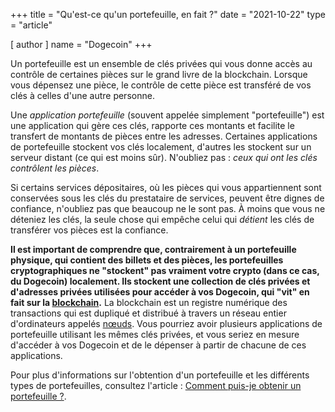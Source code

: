 +++
title = "Qu'est-ce qu'un portefeuille, en fait ?"
date = "2021-10-22"
type = "article"

[ author ]
  name = "Dogecoin"
+++

Un portefeuille est un ensemble de clés privées qui vous donne accès au contrôle de certaines pièces sur le grand livre de la blockchain. Lorsque vous dépensez une pièce, le contrôle de cette pièce est transféré de vos clés à celles d'une autre personne. 

Une *application portefeuille* (souvent appelée simplement "portefeuille") est une application qui gère ces clés, rapporte ces montants et facilite le transfert de montants de pièces entre les adresses. Certaines applications de portefeuille stockent vos clés localement, d'autres les stockent sur un serveur distant (ce qui est moins sûr). N'oubliez pas : *ceux qui ont les clés contrôlent les pièces*. 

Si certains services dépositaires, où les pièces qui vous appartiennent sont conservées sous les clés du prestataire de services, peuvent être dignes de confiance, n'oubliez pas que beaucoup ne le sont pas. À moins que vous ne déteniez les clés, la seule chose qui empêche celui qui *détient* les clés de transférer vos pièces est la confiance. 

**Il est important de comprendre que, contrairement à un portefeuille physique, qui contient des billets et des pièces, les portefeuilles cryptographiques ne "stockent" pas vraiment votre crypto (dans ce cas, du Dogecoin) localement. Ils stockent une collection de clés privées et d'adresses privées utilisées pour accéder à vos Dogecoin, qui "vit" en fait sur la [blockchain](/fr/dogepedia/articles/what-is-a-blockchain/).** La blockchain est un registre numérique des transactions qui est dupliqué et distribué à travers un réseau entier d'ordinateurs appelés [nœuds](/fr//dogepedia/articles/what-is-a-node/). Vous pourriez avoir plusieurs applications de portefeuille utilisant les mêmes clés privées, et vous seriez en mesure d'accéder à vos Dogecoin et de le dépenser à partir de chacune de ces applications.

Pour plus d'informations sur l'obtention d'un portefeuille et les différents types de portefeuilles, consultez l'article : [Comment puis-je obtenir un portefeuille ?](/fr/dogepedia/articles/how-do-i-get-a-wallet/).


